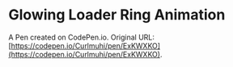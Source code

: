 # Glowing Loader Ring Animation

A Pen created on CodePen.io. Original URL: [https://codepen.io/Curlmuhi/pen/ExKWXKO](https://codepen.io/Curlmuhi/pen/ExKWXKO).


